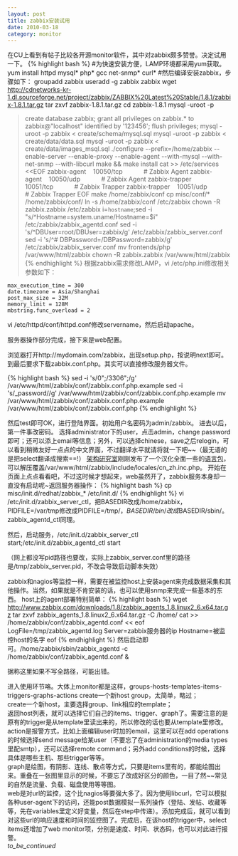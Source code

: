 ```yaml
---
layout: post
title: zabbix安装试用
date: 2010-03-18
category: monitor
---
```


在CU上看到有帖子比较各开源monitor软件，其中对zabbix颇多赞誉。决定试用一下。
{% highlight bash %}
#为快速安装方便，LAMP环境都采用yum获取。
yum install httpd mysql* php* gcc net-snmp* curl*
#然后编译安装zabbix，步骤如下：
groupadd zabbix
useradd -g zabbix zabbix
wget http://cdnetworks-kr-1.dl.sourceforge.net/project/zabbix/ZABBIX%20Latest%20Stable/1.8.1/zabbix-1.8.1.tar.gz
tar zxvf zabbix-1.8.1.tar.gz
cd zabbix-1.8.1
mysql -uroot -p
>create database zabbix;
>grant all privileges on zabbix.* to zabbix@"localhost" identified by '123456';
>flush privileges;
mysql -uroot -p zabbix < create/schema/mysql.sql
mysql -uroot -p zabbix < create/data/data.sql
mysql -uroot -p zabbix < create/data/images_msql.sql
./configure --prefix=/home/zabbix --enable-server --enable-proxy --enable-agent --with-mysql --with-net-snmp --with-libcurl
make && make install
cat >> /etc/services <<EOF
zabbix-agent    10050/tcp            # Zabbix Agent
zabbix-agent    10050/udp            # Zabbix Agent
zabbix-trapper    10051/tcp            # Zabbix Trapper
zabbix-trapper    10051/udp            # Zabbix Trapper
EOF
make /home/zabbix/conf
cp misc/conf/* /home/zabbix/conf/
ln -s /home/zabbix/conf /etc/zabbix
chown -R zabbix.zabbix /etc/zabbix
i=`hostname`;sed -i "s/^Hostname=system.uname/Hostname=$i" /etc/zabbix/zabbix_agentd.conf
sed -i 's/^DBUser=root/DBUser=zabbix/g' /etc/zabbix/zabbix_server.conf
sed -i 's/^# DBPassword=/DBPassword=zabbix/g' /etc/zabbix/zabbix_server.conf
mv frontends/php /var/www/html/zabbix
chown -R zabbix.zabbix /var/www/html/zabbix
{% endhighlight %}
根据zabbix需求修改LAMP，vi /etc/php.ini修改相关参数如下：

    max_execution_time = 300
    date.timezone = Asia/Shanghai
    post_max_size = 32M
    memory_limit = 128M
    mbstring.func_overload = 2

vi /etc/httpd/conf/httpd.conf修改servername，然后启动apache。

服务器操作部分完成，接下来是web配置。

浏览器打开http://mydomain.com/zabbix，出现setup.php，按说明next即可。到最后要求下载zabbix.conf.php。其实可以直接修改服务器文件。

{% highlight bash %}
sed -i 's/0";/3306";/g' /var/www/html/zabbix/conf/zabbix.conf.php.example
sed -i 's/_password//g' /var/www/html/zabbix/conf/zabbix.conf.php.example
mv /var/www/html/zabbix/conf/zabbix.conf.php.example /var/www/html/zabbix/conf/zabbix.conf.php
{% endhighlight %}

然后test即可OK，进行登陆界面。初始用户名密码为admin/zabbix。
进去以后，第一件事改密码。
选择administrator下的user，点击admin，change password即可；还可以添上email等信息；另外，可以选择chinese，save之后relogin，可以看到稍微友好一点点的中文界面，不过翻译水平就请将就一下吧~~（最无语的是把select翻译成搜索==!）
<a href="http://www.hiadmin.com" target="_blank">架构研究室</a>刚刚发布了一个汉化全面一些的<a href="http://www.hiadmin.com/wp-content/uploads/2010/03/cn_zh.inc.php_.tar.gz" target="_blank">语言包</a>，可以解压覆盖/var/www/html/zabbix/include/locales/cn_zh.inc.php。
开始在页面上点点看看吧，不过这时候才想起来，web虽然开了，zabbix服务本身却一直没有启动呢~返回服务器操作：
{% highlight bash %}
cp misc/init.d/redhat/zabbix_* /etc/init.d/
{% endhighlight %}
vi /etc/init.d/zabbix_server_ctl，把BASEDIR改成/home/zabbix，PIDFILE=/var/tmp修改成PIDFILE=/tmp/，$BASEDIR/bin/改成$BASEDIR/sbin/。zabbix_agentd_ctl同理。

然后，启动服务，/etc/init.d/zabbix_server_ctl start;/etc/init.d/zabbix_agentd_ctl start

（网上都没写pid路径也要改，实际上zabbix_server.conf里的路径是/tmp/zabbix_server.pid，不改会导致启动脚本失效）

zabbix和nagios等监控一样，需要在被监控host上安装agent来完成数据采集和其他操作。当然，如果就是不肯安装的话，也可以使用snmp来完成一些基本的东西。
host上的agent部署特别简单：
{% highlight bash %}
wget http://www.zabbix.com/downloads/1.8/zabbix_agents_1.8.linux2_6.x64.tar.gz
tar zxvf zabbix_agents_1.8.linux2_6.x64.tar.gz -C /home/
cat >> /home/zabbix/conf/zabbix_agentd.conf << eof
LogFile=/tmp/zabbix_agentd.log
Server=zabbix服务器的ip
Hostname=被监控host的名字
eof
{% endhighlight %}
然后启动即可。/home/zabbix/sbin/zabbix_agentd -c /home/zabbix/conf/zabbix_agentd.conf &

据称这里如果不写全路径，可能出错。

进入使用环节咯。大体上monitor都是这样，groups-hosts-templates-items-triggers-graphs-actions
create一个新host group，太简单，略过；    
create一个新host，主要选择group、link相应的template；    
返回host列表，就可以选择它们自己的items、trigger、graph了。需要注意的是原有的trigger是从template里读出来的，所以修改的话也要从template里修改。    
action是报警方式，比如上面编辑user时加的email，这里可以在add operations的时候选择send message给某user（不要忘了在administration的media types里配smtp），还可以选择remote command；另外add conditions的时候，选择具体是哪些主机、那些trigger等等。    
graph是绘图，有阴影、连线、散点等方式，只要是items里有的，都能绘图出来。重叠在一张图里显示的时候，不要忘了改成好区分的颜色，一目了然~~常见的自然是流量、负载、磁盘使用等等图。    
web是对url的监控，这个比nagios等要强大多了。因为使用libcurl，它可以模拟各种user-agent下的访问，还能post数据模拟一系列操作（登陆、发帖、收藏等等，先在variables里定义好变量，然后在step中传递）。添加完成后，就可以看到对这些url的响应速度和时间的监控图了。完成后，在该host的trigger中，select items还增加了web monitor项，分别是速度、时间、状态码，也可以对此进行报警。    
_to_be_continued_



